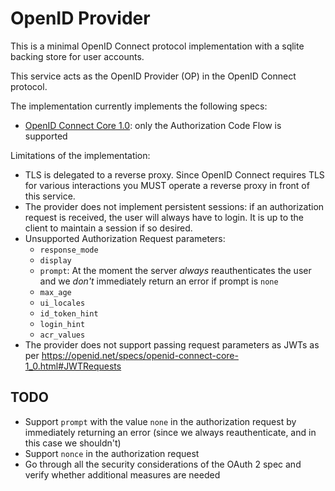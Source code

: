 # OpenID Provider

This is a minimal OpenID Connect protocol implementation with a sqlite backing store for user accounts.

This service acts as the OpenID Provider (OP) in the OpenID Connect protocol.

The implementation currently implements the following specs:

- [OpenID Connect Core 1.0](https://openid.net/specs/openid-connect-core-1_0.html): only the Authorization Code Flow is supported

Limitations of the implementation:

- TLS is delegated to a reverse proxy. Since OpenID Connect requires TLS for various interactions you MUST operate a reverse proxy in front of this service.
- The provider does not implement persistent sessions: if an authorization request is received, the user will always have to login. It is up to the client to maintain a session if so desired.
- Unsupported Authorization Request parameters:
  - `response_mode`
  - `display`
  - `prompt`: At the moment the server _always_ reauthenticates the user and we _don't_ immediately return an error if prompt is `none`
  - `max_age`
  - `ui_locales`
  - `id_token_hint`
  - `login_hint`
  - `acr_values`
- The provider does not support passing request parameters as JWTs as per <https://openid.net/specs/openid-connect-core-1_0.html#JWTRequests>

## TODO

- Support `prompt` with the value `none` in the authorization request by immediately returning an error (since we always reauthenticate, and in this case we shouldn't)
- Support `nonce` in the authorization request
- Go through all the security considerations of the OAuth 2 spec and verify whether additional measures are needed